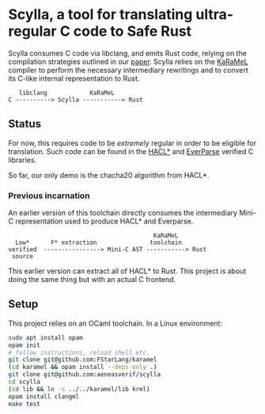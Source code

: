 # Scylla, a tool for translating ultra-regular C code to Safe Rust

Scylla consumes C code via libclang, and emits Rust code, relying on the compilation strategies
outlined in our [paper](https://arxiv.org/pdf/2412.15042). Scylla relies on the
[KaRaMeL](https://github.com/FStarLang/karamel/) compiler to perform the necessary intermediary
rewritings and to convert its C-like internal representation to Rust.

```
   libclang            KaRaMeL
C ----------> Scylla -----------> Rust
```

## Status

For now, this requires code to be *extremely* regular in order to be eligible for translation. Such
code can be found in the [HACL\*](https://github.com/hacl-star/hacl-star/) and
[EverParse](https://github.com/project-everest/everparse/) verified C libraries.

So far, our only demo is the chacha20 algorithm from HACL\*.

### Previous incarnation

An earlier version of this toolchain directly consumes the intermediary Mini-C representation used
to produce HACL\* and Everparse.

```
                                         KaRaMeL
  Low*      F* extraction               toolchain
verified  ----------------> Mini-C AST -----------> Rust
 source
```

This earlier version can extract all of HACL\* to Rust. This project is about doing the same thing
but with an actual C frontend.

## Setup

This project relies on an OCaml toolchain. In a Linux environment:

```bash
sudo apt install opam
opam init
# follow instructions, reload shell etc.
git clone git@github.com:FStarLang/karamel
(cd karamel && opam install --deps-only .)
git clone git@github.com:aeneasverif/scylla
cd scylla
(cd lib && ln -s ../../karamel/lib krml)
opam install clangml
make test
```
